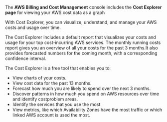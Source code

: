 The **AWS Billing and Cost Management** console includes the **Cost Explorer page** for viewing your AWS cost data as a graph

With Cost Explorer, you can visualize, understand, and manage your AWS costs and usage over time.

The Cost Explorer includes a default report that visualizes your costs and usage for your top cost-incurring AWS services. The monthly running costs report gives you an overview of all your costs for the past 3 months.It also provides forecasted numbers for the coming month, with a corresponding confidence interval.

The Cost Explorer is a free tool that enables you to:
- View charts of your costs.
- View cost data for the past 13 months.
- Forecast how much you are likely to spend over the next 3 months.
- Discover patterns in how much you spend on AWS resources over time and identify costproblem areas.
- Identify the services that you use the most
- View metrics, like which Availability Zones have the most traffic or which linked AWS account is used the most.


